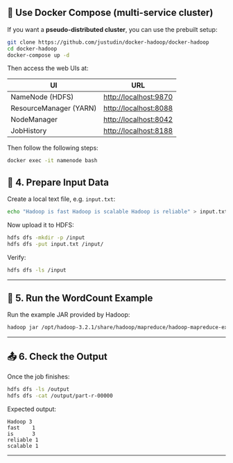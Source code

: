 ## 🧭 Use Docker Compose (multi-service cluster)

If you want a **pseudo-distributed cluster**, you can use the prebuilt setup:

```bash
git clone https://github.com/justudin/docker-hadoop/docker-hadoop
cd docker-hadoop
docker-compose up -d
```

Then access the web UIs at:

| UI                     | URL                                              |
| ---------------------- | ------------------------------------------------ |
| NameNode (HDFS)        | [http://localhost:9870](http://localhost:9870)   |
| ResourceManager (YARN) | [http://localhost:8088](http://localhost:8088)   |
| NodeManager            | [http://localhost:8042](http://localhost:8042)   |
| JobHistory             | [http://localhost:8188](http://localhost:8188) |


Then follow the following steps:

```bash
docker exec -it namenode bash
```

## 📁 4. Prepare Input Data

Create a local text file, e.g. `input.txt`:

```bash
echo "Hadoop is fast Hadoop is scalable Hadoop is reliable" > input.txt
```

Now upload it to HDFS:

```bash
hdfs dfs -mkdir -p /input
hdfs dfs -put input.txt /input/
```

Verify:

```bash
hdfs dfs -ls /input
```

---

## 🧠 5. Run the WordCount Example

Run the example JAR provided by Hadoop:

```bash
hadoop jar /opt/hadoop-3.2.1/share/hadoop/mapreduce/hadoop-mapreduce-examples-3.2.1.jar wordcount /input /output
```

---

## 📤 6. Check the Output

Once the job finishes:

```bash
hdfs dfs -ls /output
hdfs dfs -cat /output/part-r-00000
```

Expected output:

```
Hadoop 3
fast    1
is      3
reliable 1
scalable 1
```

---
